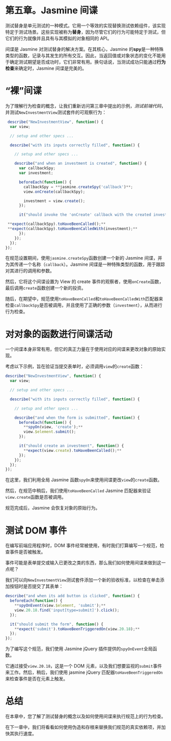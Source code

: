 # 第五章。Jasmine 间谍

测试替身是单元测试的一种模式。它用一个等效的实现替换测试依赖组件，该实现特定于测试场景。这些实现被称为**替身**，因为尽管它们的行为可能特定于测试，但它们的行为就像并且具有与其模拟的对象相同的 API。

间谍是 Jasmine 对测试替身的解决方案。在其核心，Jasmine 的**spy**是一种特殊类型的函数，记录与其发生的所有交互。因此，当返回值或对象状态的变化不能用于确定测试期望是否成功时，它们非常有用。换句话说，当测试成功只能通过**行为检查**来确定时，Jasmine 间谍是完美的。

# “裸”间谍

为了理解行为检查的概念，让我们重新访问第三章中提出的示例，*测试前端代码*，并测试`NewInvestmentView`测试套件的可观察行为：

```js
 describe("NewInvestmentView", function() {
  var view;

  // setup and other specs ...

  describe("with its inputs correctly filled", function() {

    // setup and other specs ...

    describe("and when an investment is created", function() {
      var callbackSpy;
      var investment;

      beforeEach(function() {
        callbackSpy = **jasmine.createSpy('callback')**;
        view.onCreate(callbackSpy);

        investment = view.create();
      });

      it("should invoke the 'onCreate' callback with the created investment", function() {

 **expect(callbackSpy).toHaveBeenCalled();**
 **expect(callbackSpy).toHaveBeenCalledWith(investment);**
      });
    });
  });
});
```

在规范设置期间，使用`jasmine.createSpy`函数创建一个新的 Jasmine 间谍，并为其传递一个名称（`callback`）。Jasmine 间谍是一种特殊类型的函数，用于跟踪对其进行的调用和参数。

然后，它将这个间谍设置为 View 的 create 事件的观察者，使用`onCreate`函数，最后调用`create`函数创建一个新的投资。

随后，在期望中，规范使用`toHaveBeenCalled`和`toHaveBeenCalledWith`匹配器来检查`callbackSpy`是否被调用，并且使用了正确的参数（`investment`），从而进行行为检查。

# 对对象的函数进行间谍活动

一个间谍本身非常有用，但它的真正力量在于使用对应的间谍来更改对象的原始实现。

考虑以下示例，旨在验证当提交表单时，必须调用`view`的`create`函数：

```js
describe("NewInvestmentView", function() {
  var view;

  // setup and other specs ...

  describe("with its inputs correctly filled", function() {

    // setup and other specs ...

    describe("and when the form is submitted", function() {
      beforeEach(function() {
        **spyOn(view, 'create');**
        view.$element.submit();
      });

      it("should create an investment", function() {
        **expect(view.create).toHaveBeenCalled();**
      });
    });
  });
});
```

在这里，我们利用全局 Jasmine 函数`spyOn`来使用间谍更改`view`的`create`函数。

然后，在规范中稍后，我们使用`toHaveBeenCalled` Jasmine 匹配器来验证`view.create`函数是否被调用。

规范完成后，Jasmine 会恢复对象的原始行为。

# 测试 DOM 事件

在编写前端应用程序时，DOM 事件经常被使用，有时我们打算编写一个规范，检查事件是否被触发。

事件可能是表单提交或输入已更改之类的东西，那么我们如何使用间谍来做到这一点呢？

我们可以向`NewInvestmentView`测试套件添加一个新的验收标准，以检查在单击添加按钮时是否提交了其表单：

```js
describe("and when its add button is clicked", function() {
  beforeEach(function() {
    **spyOnEvent(view.$element, 'submit');**
    view.20.18.find('input[type=submit]').click();
  });

  it("should submit the form", function() {
    **expect('submit').toHaveBeenTriggeredOn(view.20.18);**
  });
});
```

为了编写这个规范，我们使用 Jasmine jQuery 插件提供的`spyOnEvent`全局函数。

它通过接受`view.20.18`，这是一个 DOM 元素，以及我们想要监视的`submit`事件来工作。然后，稍后，我们使用 jasmine jQuery 匹配器`toHaveBeenTriggeredOn`来检查事件是否在元素上触发。

# 总结

在本章中，您了解了测试替身的概念以及如何使用间谍来执行规范上的行为检查。

在下一章中，我们将看看如何使用伪造和存根来替换我们规范的真实依赖项，并加快其执行速度。
